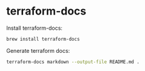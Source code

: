 # terraform-docs

Install terraform-docs:
```bash
brew install terraform-docs
```

Generate terraform docs:
```bash
terraform-docs markdown --output-file README.md .
```
